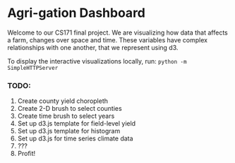 Agri-gation Dashboard
=============

Welcome to our CS171 final project. We are visualizing how data that affects a farm, changes over space and time. These variables have complex relationships with one another, that we represent using d3.

To display the interactive visualizations locally, run: `python -m SimpleHTTPServer`


### TODO:

1. Create county yield choropleth
2. Create 2-D brush to select counties
3. Create time brush to select years
4. Set up d3.js template for field-level yield
5. Set up d3.js template for histogram
6. Set up d3.js for time series climate data
7. ???
8. Profit!
